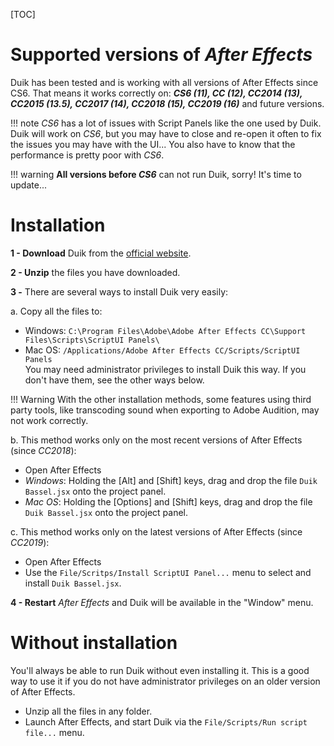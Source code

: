 [TOC]

# Supported versions of _After Effects_ 

Duik has been tested and is working with all versions of After Effects since CS6. That means it works correctly on:
**_CS6 (11), CC (12), CC2014 (13), CC2015 (13.5), CC2017 (14), CC2018 (15), CC2019 (16)_** and future versions.

!!! note
    _CS6_ has a lot of issues with Script Panels like the one used by Duik. Duik will work on _CS6_, but you may have to close and re-open it often to fix the issues you may have with the UI... You also have to know that the performance is pretty poor with _CS6_.

!!! warning
    **All versions before _CS6_** can not run Duik, sorry! It's time to update...

# Installation

**1 - Download** Duik from the [official website](https://rainboxprod.coop/en/tools/duik/).


**2 - Unzip** the files you have downloaded.


**3 -** There are several ways to install Duik very easily:  

a. Copy all the files to:

- Windows: `C:\Program Files\Adobe\Adobe After Effects CC\Support Files\Scripts\ScriptUI Panels\`  
- Mac OS: `/Applications/Adobe After Effects CC/Scripts/ScriptUI Panels`  
You may need administrator privileges to install Duik this way. If you don't have them, see the other ways below.

!!! Warning
    With the other installation methods, some features using third party tools, like transcoding sound when exporting to Adobe Audition, may not work correctly.

b. This method works only on the most recent versions of After Effects (since _CC2018_):  

- Open After Effects  
- *Windows*: Holding the [Alt] and [Shift] keys, drag and drop the file `Duik Bassel.jsx` onto the project panel.  
- *Mac OS*: Holding the [Options] and [Shift] keys, drag and drop the file `Duik Bassel.jsx` onto the project panel.  

c. This method works only on the latest versions of After Effects (since _CC2019_):  

- Open After Effects  
- Use the `File/Scritps/Install ScriptUI Panel...` menu to select and install `Duik Bassel.jsx`.  

**4 - Restart** _After Effects_ and Duik will be available in the "Window" menu.

# Without installation 

You'll always be able to run Duik without even installing it. This is a good way to use it if you do not have administrator privileges on an older version of After Effects.

- Unzip all the files in any folder.  
- Launch After Effects, and start Duik via the `File/Scripts/Run script file...` menu.
